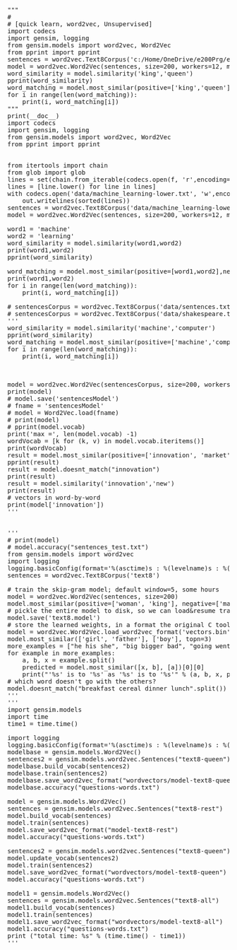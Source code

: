 <pre>
"""
# 
# [quick learn, word2vec, Unsupervised]
import codecs
import gensim, logging
from gensim.models import word2vec, Word2Vec
from pprint import pprint
sentences = word2vec.Text8Corpus('c:/Home/OneDrive/e200Prg/e200TDA/text8')
model = word2vec.Word2Vec(sentences, size=200, workers=12, min_count=3, sg=0, window=8, iter=15, sample=1e-4, negative=25)
word_similarity = model.similarity('king','queen')
pprint(word_similarity)
word_matching = model.most_similar(positive=['king','queen'],negative=['man'],topn=100)
for i in range(len(word_matching)):
	print(i, word_matching[i])
"""
print(__doc__)
import codecs
import gensim, logging
from gensim.models import word2vec, Word2Vec
from pprint import pprint


from itertools import chain
from glob import glob
lines = set(chain.from_iterable(codecs.open(f, 'r',encoding="utf-8") for f in glob('./data/machine_learning.txt')))
lines = [line.lower() for line in lines]
with codecs.open('data/machine_learning-lower.txt', 'w',encoding="utf-8") as out:
    out.writelines(sorted(lines))
sentences = word2vec.Text8Corpus('data/machine_learning-lower.txt')
model = word2vec.Word2Vec(sentences, size=200, workers=12, min_count=3, sg=0, window=8, iter=15, sample=1e-4, negative=25)

word1 = 'machine'
word2 = 'learning'
word_similarity = model.similarity(word1,word2)
print(word1,word2)
pprint(word_similarity)

word_matching = model.most_similar(positive=[word1,word2],negative=['computer'],topn=1000)
print(word1,word2)
for i in range(len(word_matching)):
	print(i, word_matching[i])

# sentencesCorpus = word2vec.Text8Corpus('data/sentences.txt')
# sentencesCorpus = word2vec.Text8Corpus('data/shakespeare.txt')
'''
word_similarity = model.similarity('machine','computer')
pprint(word_similarity)
word_matching = model.most_similar(positive=['machine','computer'],negative=['learning'],topn=100)
for i in range(len(word_matching)):
	print(i, word_matching[i])



model = word2vec.Word2Vec(sentencesCorpus, size=200, workers=12, min_count=1, sg=0, window=8, iter=15, sample=1e-4, negative=25)
print(model)
# model.save('sentencesModel')
# fname = 'sentencesModel'
# model = Word2Vec.load(fname)
# print(model)
# pprint(model.vocab)
print('max =', len(model.vocab) -1)
wordVocab = [k for (k, v) in model.vocab.iteritems()]
print(wordVocab)
result = model.most_similar(positive=['innovation', 'market'], negative=['new'])
pprint(result)
result = model.doesnt_match("innovation")
print(result)
result = model.similarity('innovation','new')
print(result)
# vectors in word-by-word
print(model['innovation'])
'''


'''
# print(model)
# model.accuracy("sentences_test.txt")
from gensim.models import word2vec
import logging
logging.basicConfig(format='%(asctime)s : %(levelname)s : %(message)s', level=logging.INFO)
sentences = word2vec.Text8Corpus('text8')

# train the skip-gram model; default window=5, some hours
model = word2vec.Word2Vec(sentences, size=200)
model.most_similar(positive=['woman', 'king'], negative=['man'], topn=10)
# pickle the entire model to disk, so we can load&resume training later
model.save('text8.model')
# store the learned weights, in a format the original C tool understands
model = word2vec.Word2Vec.load_word2vec_format('vectors.bin', binary=True)
model.most_similar(['girl', 'father'], ['boy'], topn=3)
more_examples = ["he his she", "big bigger bad", "going went being"]
for example in more_examples:
	a, b, x = example.split()
	predicted = model.most_similar([x, b], [a])[0][0]
	print("'%s' is to '%s' as '%s' is to '%s'" % (a, b, x, predicted))
# which word doesn't go with the others?
model.doesnt_match("breakfast cereal dinner lunch".split())
'''
'''
import gensim.models
import time
time1 = time.time()

import logging
logging.basicConfig(format='%(asctime)s : %(levelname)s : %(message)s', level=logging.INFO)
modelbase = gensim.models.Word2Vec()
sentences2 = gensim.models.word2vec.Sentences("text8-queen")
modelbase.build_vocab(sentences2)
modelbase.train(sentences2)
modelbase.save_word2vec_format("wordvectors/model-text8-queen-only")
modelbase.accuracy("questions-words.txt")

model = gensim.models.Word2Vec()
sentences = gensim.models.word2vec.Sentences("text8-rest")
model.build_vocab(sentences)
model.train(sentences)
model.save_word2vec_format("model-text8-rest")
model.accuracy("questions-words.txt")

sentences2 = gensim.models.word2vec.Sentences("text8-queen")
model.update_vocab(sentences2)
model.train(sentences2)
model.save_word2vec_format("wordvectors/model-text8-queen")
model.accuracy("questions-words.txt")

model1 = gensim.models.Word2Vec()
sentences = gensim.models.word2vec.Sentences("text8-all")
model1.build_vocab(sentences)
model1.train(sentences)
model1.save_word2vec_format("wordvectors/model-text8-all")
model1.accuracy("questions-words.txt")
print ("total time: %s" % (time.time() - time1))
'''


</pre>
